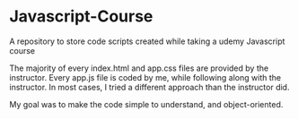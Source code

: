 # Javascript-Course
A repository to store code scripts created while taking a udemy Javascript course

The majority of every index.html and app.css files are provided by the instructor.
Every app.js file is coded by me, while following along with the instructor. In most cases, I tried a different approach than the instructor did.

My goal was to make the code simple to understand, and object-oriented.
